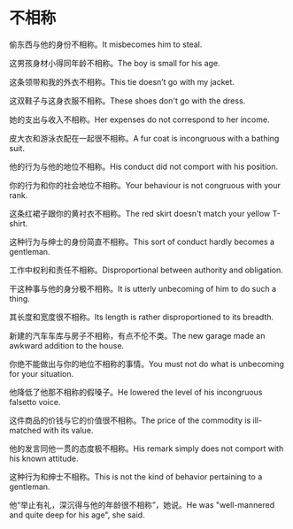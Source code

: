 # 不相称

<p><span class="chinese">偷东西与他的身份不相称。</span><span class="english">It misbecomes him to steal.</span></p>

<p><span class="chinese">这男孩身材小得同年龄不相称。</span><span class="english">The boy is small for his age.</span></p>

<p><span class="chinese">这条领带和我的外衣不相称。</span><span class="english">This tie doesn’t go with my jacket.</span></p>

<p><span class="chinese">这双鞋子与这身衣服不相称。</span><span class="english">These shoes don't go with the dress.</span></p>

<p><span class="chinese">她的支出与收入不相称。</span><span class="english">Her expenses do not correspond to her income.</span></p>

<p><span class="chinese">皮大衣和游泳衣配在一起很不相称。</span><span class="english">A fur coat is incongruous with a bathing suit.</span></p>

<p><span class="chinese">他的行为与他的地位不相称。</span><span class="english">His conduct did not comport with his position.</span></p>

<p><span class="chinese">你的行为和你的社会地位不相称。</span><span class="english">Your behaviour is not congruous with your rank.</span></p>

<p><span class="chinese">这条红裙子跟你的黄衬衣不相称。</span><span class="english">The red skirt doesn't match your yellow T-shirt.</span></p>

<p><span class="chinese">这种行为与绅士的身份简直不相称。</span><span class="english">This sort of conduct hardly becomes a gentleman.</span></p>

<p><span class="chinese">工作中权利和责任不相称。</span><span class="english">Disproportional between authority and obligation.</span></p>

<p><span class="chinese">干这种事与他的身分极不相称。</span><span class="english">It is utterly unbecoming of him to do such a thing.</span></p>

<p><span class="chinese">其长度和宽度很不相称。</span><span class="english">Its length is rather disproportioned to its breadth.</span></p>

<p><span class="chinese">新建的汽车车库与房子不相称，有点不伦不类。</span><span class="english">The new garage made an awkward addition to the house.</span></p>

<p><span class="chinese">你绝不能做出与你的地位不相称的事情。</span><span class="english">You must not do what is unbecoming for your situation.</span></p>

<p><span class="chinese">他降低了他那不相称的假嗓子。</span><span class="english">He lowered the level of his incongruous falsetto voice.</span></p>

<p><span class="chinese">这件商品的价钱与它的价值很不相称。</span><span class="english">The price of the commodity is ill-matched with its value.</span></p>

<p><span class="chinese">他的发言同他一贯的态度极不相称。</span><span class="english">His remark simply does not comport with his known attitude.</span></p>

<p><span class="chinese">这种行为和绅士不相称。</span><span class="english">This is not the kind of behavior pertaining to a gentleman.</span></p>

<p><span class="chinese">他“举止有礼，深沉得与他的年龄很不相称”，她说。</span><span class="english">He was "well-mannered and quite deep for his age", she said.</span></p>

